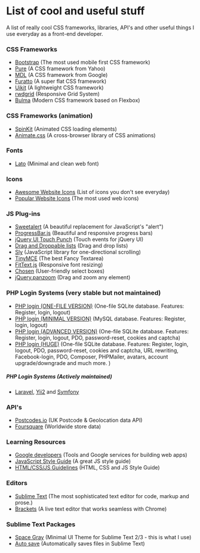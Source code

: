 # List of cool and useful stuff

A list of really cool CSS frameworks, libraries, API's and other useful things I use everyday as a front-end developer.

### CSS Frameworks
  - [Bootstrap](http://getbootstrap.com/) (The most used mobile first CSS framework)
  - [Pure](http://purecss.io/) (A CSS framework from Yahoo)
  - [MDL](http://www.getmdl.io/) (A CSS framework from Google)
  - [Furatto](http://icalialabs.github.io/furatto/) (A super flat CSS framework)
  - [Uikit](http://getuikit.com/) (A lightweight CSS framework)
  - [rwdgrid](https://github.com/gsvineeth/rwdgrid) (Responsive Grid System)
  - [Bulma](http://bulma.io/) (Modern CSS framework based on Flexbox)

### CSS Frameworks (animation)
  - [SpinKit](http://tobiasahlin.com/spinkit/) (Animated CSS loading elements)
  - [Animate.css](https://daneden.github.io/animate.css/) (A cross-browser library of CSS animations)

### Fonts
  - [Lato](https://www.google.com/fonts/specimen/Lato) (Minimal and clean web font)

### Icons
  - [Awesome Website Icons](http://www.webalys.com/) (List of icons you don't see everyday)
  - [Popular Website Icons](https://fortawesome.github.io/Font-Awesome/) (The most used web icons)
   
### JS Plug-ins
  - [Sweetalert](http://t4t5.github.io/sweetalert/) (A beautiful replacement for JavaScript's "alert")
  - [ProgressBar.js](http://kimmobrunfeldt.github.io/progressbar.js/) (Beautiful and responsive progress bars)
  - [jQuery UI Touch Punch](http://touchpunch.furf.com/) (Touch events for jQuery UI)
  - [Drag and Droppable lists](http://bevacqua.github.io/dragula/) (Drag and drop lists)
  - [Sly](http://darsa.in/sly/) (JavaScript library for one-directional scrolling)
  - [TinyMCE](https://github.com/tinymce/tinymce) (The best Fancy Textarea)
  - [FitText.js](https://github.com/davatron5000/FitText.js) (Responsive font resizing)
  - [Chosen](http://harvesthq.github.io/chosen/) (User-friendly select boxes)
  - [jQuery.panzoom](http://timmywil.github.io/jquery.panzoom/) (Drag and zoom any element)

### PHP Login Systems (very stable but not maintained)
  - [PHP login (ONE-FILE VERSION)](https://github.com/panique/php-login-one-file) (One-file SQLite database. Features: Register, login, logout)
  - [PHP login (MINIMAL VERSION)](https://github.com/panique/php-login-minimal) (MySQL database. Features: Register, login, logout)
  - [PHP login (ADVANCED VERSION)](https://github.com/panique/php-login-advanced) (One-file SQLite database. Features: Register, login, logout, PDO, password-reset, cookies and captcha)
  - [PHP login (HUGE)](https://github.com/panique/huge) (One-file SQLite database. Features: Register, login, logout, PDO, password-reset, cookies and captcha, URL rewriting, Facebook-login, PDO, Composer, PHPMailer, avatars, account upgrade/downgrade and much more. )
  ##### PHP Login Systems (Actively maintained)
- [Laravel](https://www.laravel.com/), [Yii2](http://www.yiiframework.com/) and [Symfony](https://www.symfony.com/)

### API's
  - [Postcodes.io](http://postcodes.io/) (UK Postcode & Geolocation data API)
  - [Foursquare](https://developer.foursquare.com/) (Worldwide store data)

### Learning Resources
  - [Google developers](https://developers.google.com/web/) (Tools and Google services for building web apps)
  - [JavaScript Style Guide](https://github.com/airbnb/javascript) (A great JS style guide)
  - [HTML/CSS/JS Guidelines](https://github.com/bendc/frontend-guidelines) (HTML, CSS and JS  Style Guide)

### Editors
  - [Sublime Text](http://www.sublimetext.com/) (The most sophisticated text editor for code, markup and prose.)
  - [Brackets](http://brackets.io/) (A live text editor that works seamless with Chrome)

### Sublime Text Packages
  - [Space Gray](http://kkga.github.io/spacegray/) (Minimal UI Theme for Sublime Text 2/3 - this is what I use)
  - [Auto save](https://github.com/jamesfzhang/auto-save) (Automatically saves files in Sublime Text)
